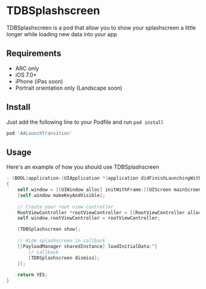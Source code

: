 # TDBSplashscreen

TDBSplashscreen is a pod that allow you to show your splashscreen a little longer while loading new data into your app

## Requirements

- ARC only
- iOS 7.0+
- iPhone (iPas soon)
- Portrait orientation only (Landscape soon)

## Install

Just add the following line to your Podfile and run `pod install`

```ruby
pod 'AALaunchTransition'
```

## Usage

Here's an example of how you should use TDBSplashscreen

```objective-c
- (BOOL)application:(UIApplication *)application didFinishLaunchingWithOptions:(NSDictionary *)launchOptions
{
    self.window = [[UIWindow alloc] initWithFrame:[[UIScreen mainScreen] bounds]];
    [self.window makeKeyAndVisible];
    
    // Create your root view controller
    RootViewController *rootViewController = [[RootViewController alloc] initWithNibName@"RootViewController" bundle:nil];
    self.window.rootViewController = rootViewController;

    [TDBSplashscreen show];
    
    // Hide splashscreen in callback
    [[PayloadManager sharedInstance] loadInitialData:^{
        // callback
        [TDBSplashscreen dismiss];
    }];
    
    return YES;
}
```

